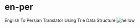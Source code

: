 # en-per
English To Persian Translator Using Trie Data Structure
![hellow](https://8pic.ir/uploads/hello.png)
